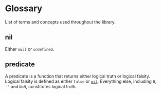 # Glossary

List of terms and concepts used throughout the library.

## nil

Either `null` or `undefined`.

## predicate

A predicate is a function that returns either logical truth or logical falsity. Logical falsity is defined as either `false` or [`nil`](./glossary.md#nil). Everything else, including `0`, `''` and `NaN`, constitutes logical truth.
